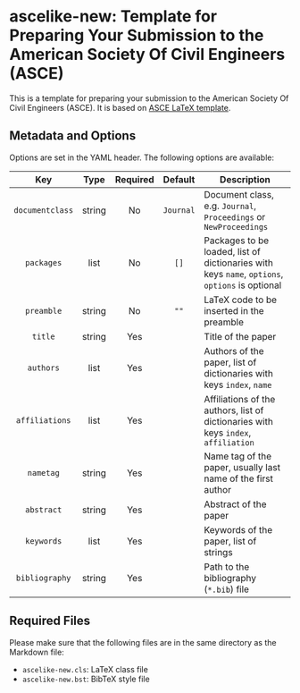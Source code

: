 # ascelike-new: Template for Preparing Your Submission to the American Society Of Civil Engineers (ASCE)

This is a template for preparing your submission to the American Society Of Civil Engineers (ASCE). It is based on 
[ASCE LaTeX template](https://www.overleaf.com/latex/templates/template-for-preparing-your-submission-to-the-american-society-of-civil-engineers-asce/pbwcqsvndpty/).

## Metadata and Options

Options are set in the YAML header. The following options are available:

|       Key       |  Type  | Required |   Default    | Description                                                                                    |
|:---------------:|:------:|:--------:|:------------:|------------------------------------------------------------------------------------------------|
| `documentclass` | string |    No    |  `Journal`   | Document class, e.g. `Journal`, `Proceedings` or `NewProceedings`                              |
|   `packages`    |  list  |    No    |     `[]`     | Packages to be loaded, list of dictionaries with keys `name`, `options`, `options` is optional |
|   `preamble`    | string |    No    |     `""`     | LaTeX code to be inserted in the preamble                                                      |
|     `title`     | string |   Yes    |              | Title of the paper                                                                             |
|    `authors`    |  list  |   Yes    |              | Authors of the paper, list of dictionaries with keys `index`, `name`                           |
| `affiliations`  |  list  |   Yes    |              | Affiliations of the authors, list of dictionaries with keys `index`, `affiliation`             |
|    `nametag`    | string |   Yes    |              | Name tag of the paper, usually last name of the first author                                   |
|   `abstract`    | string |   Yes    |              | Abstract of the paper                                                                          |
|   `keywords`    |  list  |   Yes    |              | Keywords of the paper, list of strings                                                         |
| `bibliography`  | string |   Yes    |              | Path to the bibliography (`*.bib`) file                                                        |

## Required Files

Please make sure that the following files are in the same directory as the Markdown file:

- `ascelike-new.cls`: LaTeX class file
- `ascelike-new.bst`: BibTeX style file
